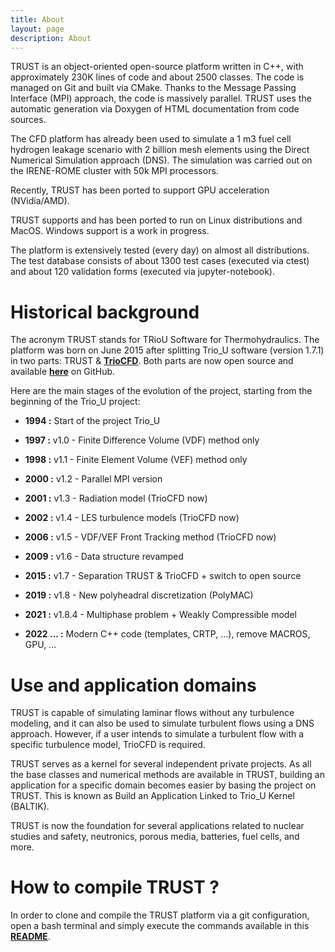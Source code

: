 ```yaml
---
title: About
layout: page
description: About
---
```


TRUST is an object-oriented open-source platform written in C++, with approximately 230K lines of code and about 2500 classes. The code is managed on Git and built via CMake. Thanks to the Message Passing Interface (MPI) approach, the code is massively parallel. TRUST uses the automatic generation via Doxygen of HTML documentation from code sources.

The CFD platform has already been used to simulate a 1 m3 fuel cell hydrogen leakage scenario with 2 billion mesh elements using the Direct Numerical Simulation approach (DNS). The simulation was carried out on the IRENE-ROME cluster with 50k MPI processors.

Recently, TRUST has been ported to support GPU acceleration (NVidia/AMD).

TRUST supports and has been ported to run on Linux distributions and MacOS. Windows support is a work in progress.

The platform is extensively tested (every day) on almost all distributions. The test database consists of about 1300 test cases (executed via ctest) and about 120 validation forms (executed via jupyter-notebook).


# Historical background

The acronym TRUST stands for TRioU Software for Thermohydraulics. The platform was born on June 2015 after splitting Trio_U software (version 1.7.1) in two parts: TRUST & **[TrioCFD](https://triocfd.cea.fr/)**. Both parts are now open source and available **[here](https://github.com/cea-trust-platform)** on GitHub. 

Here are the main stages of the evolution of the project, starting from the beginning of the Trio_U project:

- **1994 :** Start of the project Trio_U

- **1997 :** v1.0 - Finite Difference Volume (VDF) method only

- **1998 :** v1.1 - Finite Element Volume (VEF) method only

- **2000 :** v1.2 - Parallel MPI version

- **2001 :** v1.3 - Radiation model (TrioCFD now)

- **2002 :** v1.4 - LES turbulence models (TrioCFD now)

- **2006 :** v1.5 - VDF/VEF Front Tracking method (TrioCFD now)
 
- **2009 :** v1.6 - Data structure revamped

- **2015 :** v1.7 - Separation TRUST & TrioCFD + switch to open source

- **2019 :** v1.8 - New polyheadral discretization (PolyMAC)

- **2021 :** v1.8.4 - Multiphase problem + Weakly Compressible model

- **2022 ... :** Modern C++ code (templates, CRTP, ...), remove MACROS, GPU, ...

# Use and application domains

TRUST is capable of simulating laminar flows without any turbulence modeling, and it can also be used to simulate turbulent flows using a DNS approach. However, if a user intends to simulate a turbulent flow with a specific turbulence model, TrioCFD is required.

TRUST serves as a kernel for several independent private projects. As all the base classes and numerical methods are available in TRUST, building an application for a specific domain becomes easier by basing the project on TRUST. This is known as Build an Application Linked to Trio_U Kernel (BALTIK).

TRUST is now the foundation for several applications related to nuclear studies and safety, neutronics, porous media, batteries, fuel cells, and more.

# How to compile TRUST ?

In order to clone and compile the TRUST platform via a git configuration, open a bash terminal and simply execute the commands available in this **[README](https://github.com/cea-trust-platform/trust-code#readme)**.
